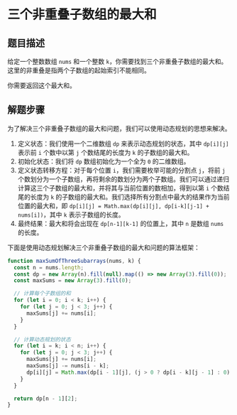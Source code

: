 # 三个非重叠子数组的最大和

## 题目描述

给定一个整数数组 `nums` 和一个整数 `k`，你需要找到三个非重叠子数组的最大和。这里的非重叠是指两个子数组的起始索引不能相同。

你需要返回这个最大和。

## 解题步骤

为了解决三个非重叠子数组的最大和问题，我们可以使用动态规划的思想来解决。

1. 定义状态：我们使用一个二维数组 `dp` 来表示动态规划的状态，其中 `dp[i][j]` 表示前 `i` 个数中以第 `j` 个数结尾的长度为 `k` 的子数组的最大和。
2. 初始化状态：我们将 `dp` 数组初始化为一个全为 `0` 的二维数组。
3. 定义状态转移方程：对于每个位置 `i`，我们需要枚举可能的分割点 `j`，将前 `j` 个数划分为一个子数组，再将剩余的数划分为两个子数组。我们可以通过递归计算这三个子数组的最大和，并将其与当前位置的数相加，得到以第 `i` 个数结尾的长度为 `k` 的子数组的最大和。我们选择所有分割点中最大的结果作为当前位置的最大和，即 `dp[i][j] = Math.max(dp[i][j], dp[i-k][j-1] + nums[i])`，其中 `k` 表示子数组的长度。
4. 最终结果：最大和将会出现在 `dp[n-1][k-1]` 的位置上，其中 `n` 是数组 `nums` 的长度。

下面是使用动态规划解决三个非重叠子数组的最大和问题的算法框架：

```javascript
function maxSumOfThreeSubarrays(nums, k) {
  const n = nums.length;
  const dp = new Array(n).fill(null).map(() => new Array(3).fill(0));
  const maxSums = new Array(3).fill(0);

  // 计算每个子数组的和
  for (let i = 0; i < k; i++) {
    for (let j = 0; j < 3; j++) {
      maxSums[j] += nums[i];
    }
  }

  // 计算动态规划的状态
  for (let i = k; i < n; i++) {
    for (let j = 0; j < 3; j++) {
      maxSums[j] += nums[i];
      maxSums[j] -= nums[i - k];
      dp[i][j] = Math.max(dp[i - 1][j], (j > 0 ? dp[i - k][j - 1] : 0) + maxSums[j]);
    }
  }

  return dp[n - 1][2];
}
```
